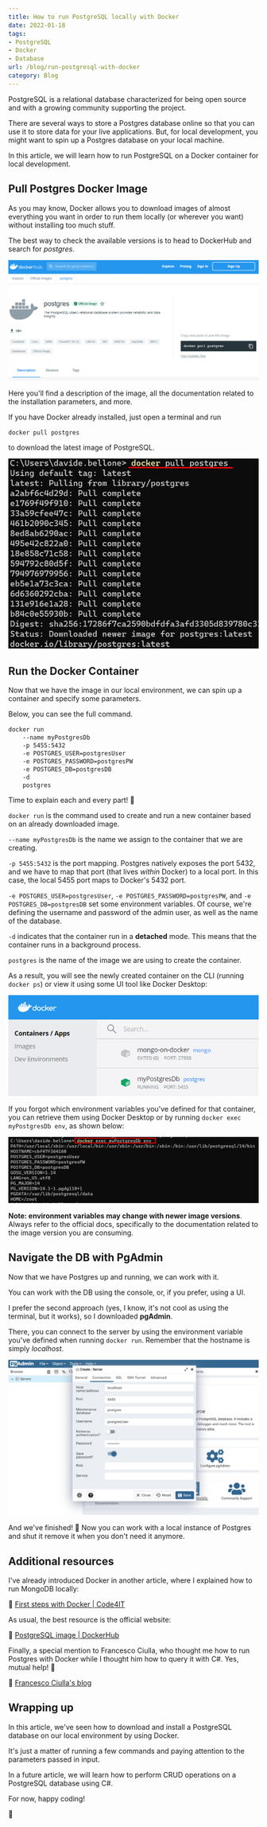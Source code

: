 ```yaml
---
title: How to run PostgreSQL locally with Docker
date: 2022-01-18
tags:
- PostgreSQL
- Docker
- Database
url: /blog/run-postgresql-with-docker
category: Blog
---
```


PostgreSQL is a relational database characterized for being open source and with a growing community supporting the project.

There are several ways to store a Postgres database online so that you can use it to store data for your live applications. But, for local development, you might want to spin up a Postgres database on your local machine.

In this article, we will learn how to run PostgreSQL on a Docker container for local development.

## Pull Postgres Docker Image

As you may know, Docker allows you to download images of almost everything you want in order to run them locally (or wherever you want) without installing too much stuff.

The best way to check the available versions is to head to DockerHub and search for _postgres_.

![Postgres image on DockerHub](./docker-image-on-dockerhub.png)

Here you'll find a description of the image, all the documentation related to the installation parameters, and more.

If you have Docker already installed, just open a terminal and run

```docker
docker pull postgres
```

to download the latest image of PostgreSQL.

![Docker pull result](./docker_pull.png)

## Run the Docker Container

Now that we have the image in our local environment, we can spin up a container and specify some parameters.

Below, you can see the full command.

```
docker run
    --name myPostgresDb
    -p 5455:5432
    -e POSTGRES_USER=postgresUser
    -e POSTGRES_PASSWORD=postgresPW
    -e POSTGRES_DB=postgresDB
    -d
    postgres
```

Time to explain each and every part! 🔎

`docker run` is the command used to create and run a new container based on an already downloaded image.

`--name myPostgresDb` is the name we assign to the container that we are creating.

`-p 5455:5432` is the port mapping. Postgres natively exposes the port 5432, and we have to map that port (that lives _within_ Docker) to a local port. In this case, the local 5455 port maps to Docker's 5432 port.

`-e POSTGRES_USER=postgresUser`, `-e POSTGRES_PASSWORD=postgresPW`, and `-e POSTGRES_DB=postgresDB` set some environment variables. Of course, we're defining the username and password of the admin user, as well as the name of the database.

`-d` indicates that the container run in a **detached** mode. This means that the container runs in a background process.

`postgres` is the name of the image we are using to create the container.

As a result, you will see the newly created container on the CLI (running `docker ps`) or view it using some UI tool like Docker Desktop:

![Containers running on Docker Desktop](./container-running.png)

If you forgot which environment variables you've defined for that container, you can retrieve them using Docker Desktop or by running `docker exec myPostgresDb env`, as shown below:

![List all environment variables associated to a Container](./list-environment-variables.png)

**Note: environment variables may change with newer image versions**. Always refer to the official docs, specifically to the documentation related to the image version you are consuming.

## Navigate the DB with PgAdmin

Now that we have Postgres up and running, we can work with it.

You can work with the DB using the console, or, if you prefer, using a UI.

I prefer the second approach (yes, I know, it's not cool as using the terminal, but it works), so I downloaded **pgAdmin**.

There, you can connect to the server by using the environment variable you've defined when running `docker run`. Remember that the hostname is simply _localhost_.

![Connect to Postgres by using pgAdmin](./db-connection.png)

And we've finished! 🥳 Now you can work with a local instance of Postgres and shut it remove it when you don't need it anymore.

## Additional resources

I've already introduced Docker in another article, where I explained how to run MongoDB locally:

🔗 [First steps with Docker | Code4IT](https://www.code4it.dev/blog/run-mongodb-on-docker "First steps with Docker by Code4IT")

As usual, the best resource is the official website:

🔗 [PostgreSQL image | DockerHub](https://hub.docker.com/_/postgres "Postgres image on DockerHub")

Finally, a special mention to Francesco Ciulla, who thought me how to run Postgres with Docker while I thought him how to query it with C#. Yes, mutual help! 👏

🔗 [Francesco Ciulla's blog](https://blog.francescociulla.com/ "Francesco Ciulla's blog")

## Wrapping up

In this article, we've seen how to download and install a PostgreSQL database on our local environment by using Docker.

It's just a matter of running a few commands and paying attention to the parameters passed in input.

In a future article, we will learn how to perform CRUD operations on a PostgreSQL database using C#.

For now, happy coding!

🐧
